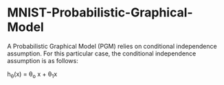 # MNIST-Probabilistic-Graphical-Model
A Probabilistic Graphical Model (PGM) relies on conditional independence assumption. For this particular case, the conditional independence assumption is as follows:

h<sub>&theta;</sub>(x) = &theta;<sub>o</sub> x + &theta;<sub>1</sub>x
